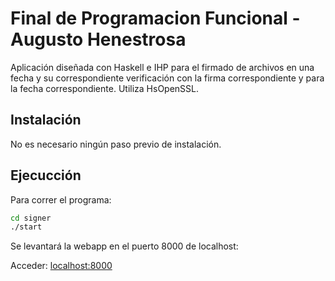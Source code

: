 # Final de Programacion Funcional - Augusto Henestrosa

Aplicación diseñada con Haskell e IHP para el firmado de archivos en una fecha y su correspondiente verificación con la firma correspondiente y para la fecha correspondiente. Utiliza HsOpenSSL. 

## Instalación

No es necesario ningún paso previo de instalación.

## Ejecucción

Para correr el programa:
```bash
cd signer
./start
```

Se levantará la webapp en el puerto 8000 de localhost:

Acceder: [localhost:8000](http://localhost:8000)


